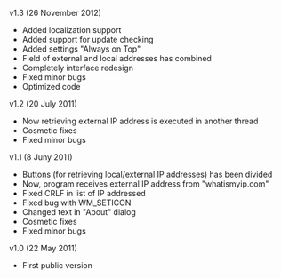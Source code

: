 v1.3 (26 November 2012)
- Added localization support
- Added support for update checking
- Added settings "Always on Top"
- Field of external and local addresses has combined
- Completely interface redesign
- Fixed minor bugs
- Optimized code

v1.2 (20 July 2011)
- Now retrieving external IP address is executed in another thread
- Cosmetic fixes
- Fixed minor bugs

v1.1 (8 Juny 2011)
- Buttons (for retrieving local/external IP addresses) has been divided
- Now, program receives external IP address from "whatismyip.com"
- Fixed CRLF in list of IP addressed
- Fixed bug with WM_SETICON
- Changed text in "About" dialog
- Cosmetic fixes
- Fixed minor bugs

v1.0 (22 May 2011)
- First public version